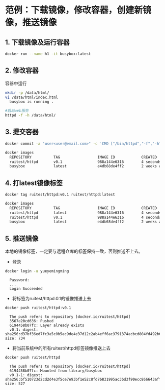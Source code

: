 # 范例：下载镜像，修改容器，创建新镜像，推送镜像

## 1. 下载镜像及运行容器

```bash
docker run --name h1 -it busybox:latest
```

## 2. 修改容器

容器中运行

```bash
mkdir -p /data/html/
vi /data/html/index.html
  busybox is running .

#启动web服务
httpd -f -h /data/html/
```

## 3. 提交容器

```bash
docker commit -a "user<user@email.com>" -c 'CMD ["/bin/httpd","-f","-h","/data/html"]' -p h1 ruitest/httpd:v0.1

docker images
  REPOSITORY          TAG                 IMAGE ID            CREATED             SIZE
  ruitest/httpd       v0.1                988a144e6316        4 seconds ago       1.22MB
  busybox             latest              e4db68de4ff2        2 weeks ago         1.22MB
```

## 4. 打latest镜像标签

```bash
docker tag ruitest/httpd:v0.1 ruitest/httpd:latest

docker images
  REPOSITORY          TAG                 IMAGE ID            CREATED             SIZE
  ruitest/httpd       latest              988a144e6316        4 seconds ago       1.22MB
  ruitest/httpd       v0.1                988a144e6316        4 seconds ago       1.22MB
  busybox             latest              e4db68de4ff2        2 weeks ago         1.22MB
```

## 5. 推送镜像

本地的镜像标签，一定要与远程仓库的标签保持一致，否则推送不上去。

- 登录

```bash
docker login -u yueyemingming
```

```text
  Password:
  ...
  Login Succeeded
```

- 将标签为ruitest/httpd:0.1的镜像推送上去

```bash
docker push ruitest/httpd:v0.1
```

```text
  The push refers to repository [docker.io/ruitest/httpd]
  3567e20cd636: Pushed
  6194458b07fc: Layer already exists
  v0.1: digest: sha256:d37bf36ed7fc3a5c0b5ac9de4e37d12c2ab4eff6ac9791374acbcd804fd492b6 size: 734
```

- 将当前系统中的所有ruitest/httpd标签镜像推送上去

```bash
docker push ruitest/httpd
```

```text
  The push refers to repository [docker.io/ruitest/httpd]
  6194458b07fc: Mounted from library/busybox
  v0.1-1: digest: sha256:bf510723d2cd2d4e3f5ce7e93bf1e52c8fd76831995ac3bd3f90ecc866643aff size: 527
```
